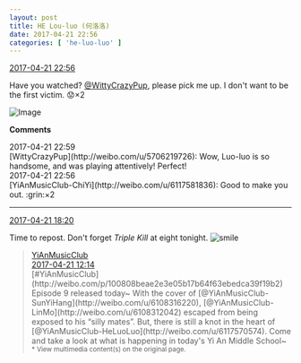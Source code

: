 ```yaml
---
layout: post
title: HE Lou-luo (何洛洛)
date: 2017-04-21 22:56
categories: [ 'he-luo-luo' ]
---
```


<div class="weibo-info">
  <a href="http://weibo.com/6117570574/EFypabenO">2017-04-21 22:56</a>
</div>

Have you watched? [@WittyCrazyPup](http://weibo.com/u/5706219726), please pick me up. I don't want to be the first victim. :worried:×2

<!-- more -->

![Image](https://wx2.sinaimg.cn/mw690/006G0Hz8gy1feuordjsx8j30qo0zk4hd.jpg)

**Comments**

<div class="weibo-info">2017-04-21 22:59</div>
[WittyCrazyPup](http://weibo.com/u/5706219726): Wow, Luo-luo is so handsome, and was playing attentively! Perfect!

<div class="weibo-info">2017-04-21 22:56</div>
[YiAnMusicClub-ChiYi](http://weibo.com/u/6117581836): Good to make you out. :grin:×2

---

<div class="weibo-info">
  <a href="http://weibo.com/6117570574/EFypabenO">2017-04-21 18:20</a>
</div>

Time to repost. Don't forget *Triple Kill* at eight tonight. ![smile](http://img.t.sinajs.cn/t4/appstyle/expression/ext/normal/5c/huanglianwx_org.gif)

> <div class="weibo-post-name">
>   <a href="http://weibo.com/u/6094546964">YiAnMusicClub</a>
> </div>
> <div class="weibo-info">
>   <a href="http://weibo.com/6094546964/EFw0j4RVY">2017-04-21 12:14</a>
> </div>
> [#YiAnMusicClub](http://weibo.com/p/100808beae2e3e05b17b64f63ebedca39f19b2) Episode 9 released today~ With the cover of [@YiAnMusicClub-SunYiHang](http://weibo.com/u/6108316220), [@YiAnMusicClub-LinMo](http://weibo.com/u/6108312042) escaped from being exposed to his “silly mates”. But, there is still a knot in the heart of [@YiAnMusicClub-HeLuoLuo](http://weibo.com/u/6117570574). Come and take a look at what is happening in today's Yi An Middle School~  
> <small>* View multimedia content(s) on the original page.</small>
